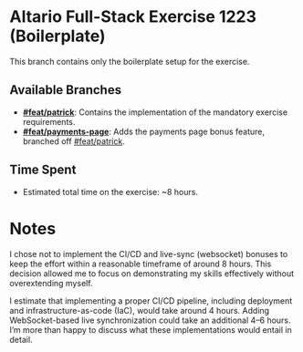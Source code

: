 # Altario Full-Stack Exercise 1223 (Boilerplate)

This branch contains only the boilerplate setup for the exercise.

## Available Branches

- **[#feat/patrick](https://github.com/RodPaDev/altario-fullstack-exercise-1223/tree/feat/patrick)**: Contains the implementation of the mandatory exercise requirements.
- **[#feat/payments-page](https://github.com/RodPaDev/altario-fullstack-exercise-1223/tree/feat/payment-page)**: Adds the payments page bonus feature, branched off [#feat/patrick](https://github.com/RodPaDev/altario-fullstack-exercise-1223/tree/feat/patrick).

## Time Spent

- Estimated total time on the exercise: ~8 hours. 

# Notes
I chose not to implement the CI/CD and live-sync (websocket) bonuses to keep the effort within a reasonable timeframe of around 8 hours. This decision allowed me to focus on demonstrating my skills effectively without overextending myself.

I estimate that implementing a proper CI/CD pipeline, including deployment and infrastructure-as-code (IaC), would take around 4 hours. Adding WebSocket-based live synchronization could take an additional 4–6 hours. I’m more than happy to discuss what these implementations would entail in detail.
